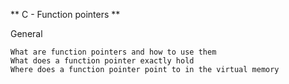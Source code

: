 ** C - Function pointers **

General

    What are function pointers and how to use them
    What does a function pointer exactly hold
    Where does a function pointer point to in the virtual memory

